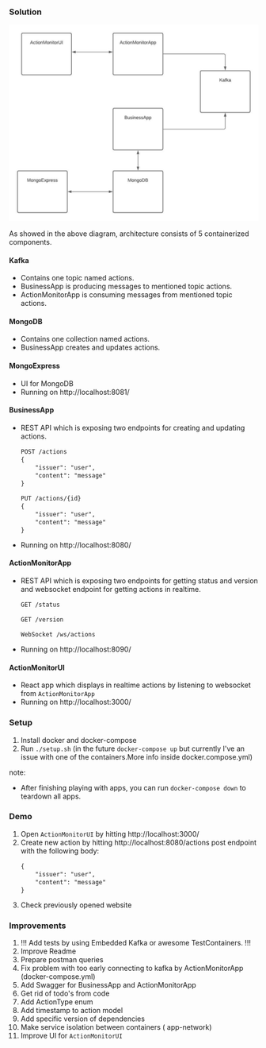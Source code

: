 ### Solution
![alt text](./images/architecture.jpeg)

As showed in the above diagram, architecture consists of 5 containerized components.

#### Kafka
* Contains one topic named actions. 
* BusinessApp is producing messages to mentioned topic actions.
* ActionMonitorApp is consuming messages from mentioned topic actions.

#### MongoDB
* Contains one collection named actions.
* BusinessApp creates and updates actions.

#### MongoExpress
* UI for MongoDB
* Running on http://localhost:8081/

#### BusinessApp
* REST API which is exposing two endpoints for creating and updating actions.
    ``` 
    POST /actions
    {
        "issuer": "user",
        "content": "message"
    }
    ```
    ```
    PUT /actions/{id}
    {
        "issuer": "user",
        "content": "message"
    }
    ```
* Running on http://localhost:8080/

#### ActionMonitorApp
* REST API which is exposing two endpoints for getting status and version and websocket endpoint for getting actions in realtime.
    ``` 
    GET /status
    ```
    ``` 
    GET /version
    ```
    ``` 
    WebSocket /ws/actions
    ```
* Running on http://localhost:8090/
  
#### ActionMonitorUI
* React app which displays in realtime actions by listening to websocket from `ActionMonitorApp`
* Running on http://localhost:3000/

### Setup
1. Install docker and docker-compose
1. Run `./setup.sh` (in the future `docker-compose up` but currently I've an issue with one of the containers.More info inside docker.compose.yml)

note: 
* After finishing playing with apps, you can run `docker-compose down` to teardown all apps. 

### Demo
1. Open `ActionMonitorUI` by hitting http://localhost:3000/
1. Create new action by hitting http://localhost:8080/actions post endpoint with the following body:
    ```
    {
        "issuer": "user",
        "content": "message"
    }
    ```
1. Check previously opened website

### Improvements
1. !!! Add tests by using Embedded Kafka or awesome TestContainers. !!!
1. Improve Readme
1. Prepare postman queries 
1. Fix problem with too early connecting to kafka by ActionMonitorApp (docker-compose.yml)
1. Add Swagger for BusinessApp and ActionMonitorApp
1. Get rid of todo's from code
1. Add ActionType enum
1. Add timestamp to action model
1. Add specific version of dependencies 
1. Make service isolation between containers ( app-network)
1. Improve UI for `ActionMonitorUI`
